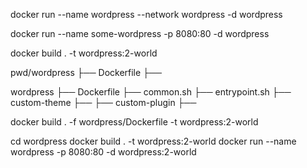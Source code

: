 
docker run --name wordpress --network wordpress -d wordpress

docker run --name some-wordpress -p 8080:80 -d wordpress

docker build . -t wordpress:2-world

pwd/wordpress
├── Dockerfile
├── 

wordpress
├── Dockerfile
├── common.sh
├── entrypoint.sh
├── custom-theme
    ├──
├── custom-plugin
    ├──

docker build . -f wordpress/Dockerfile -t wordpress:2-world

cd wordpress
docker build . -t wordpress:2-world
docker run --name wordpress -p 8080:80 -d wordpress:2-world